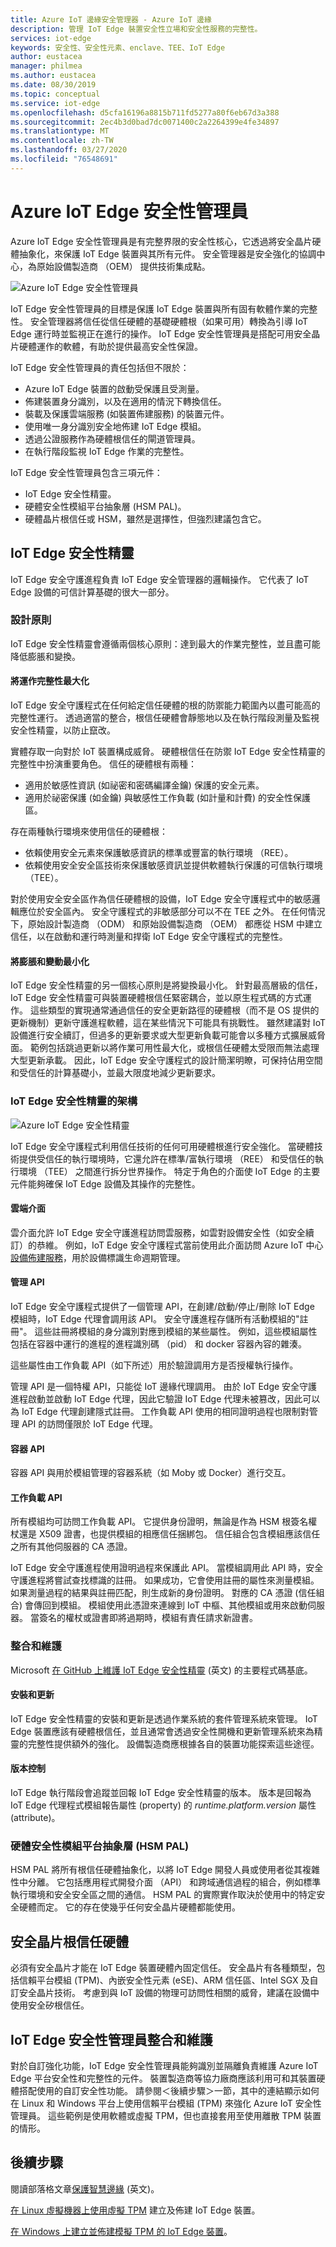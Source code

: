 ```yaml
---
title: Azure IoT 邊緣安全管理器 - Azure IoT 邊緣
description: 管理 IoT Edge 裝置安全性立場和安全性服務的完整性。
services: iot-edge
keywords: 安全性、安全性元素、enclave、TEE、IoT Edge
author: eustacea
manager: philmea
ms.author: eustacea
ms.date: 08/30/2019
ms.topic: conceptual
ms.service: iot-edge
ms.openlocfilehash: d5cfa16196a8815b711fd5277a80f6eb67d3a388
ms.sourcegitcommit: 2ec4b3d0bad7dc0071400c2a2264399e4fe34897
ms.translationtype: MT
ms.contentlocale: zh-TW
ms.lasthandoff: 03/27/2020
ms.locfileid: "76548691"
---
```

# <a name="azure-iot-edge-security-manager"></a>Azure IoT Edge 安全性管理員

Azure IoT Edge 安全性管理員是有完整界限的安全性核心，它透過將安全晶片硬體抽象化，來保護 IoT Edge 裝置與其所有元件。 安全管理器是安全強化的協調中心，為原始設備製造商 （OEM） 提供技術集成點。

![Azure IoT Edge 安全性管理員](media/edge-security-manager/iot-edge-security-manager.png)

IoT Edge 安全性管理員的目標是保護 IoT Edge 裝置與所有固有軟體作業的完整性。 安全管理器將信任從信任硬體的基礎硬體根（如果可用）轉換為引導 IoT Edge 運行時並監視正在進行的操作。  IoT Edge 安全性管理員是搭配可用安全晶片硬體運作的軟體，有助於提供最高安全性保證。  

IoT Edge 安全性管理員的責任包括但不限於：

* Azure IoT Edge 裝置的啟動受保護且受測量。
* 佈建裝置身分識別，以及在適用的情況下轉換信任。
* 裝載及保護雲端服務 (如裝置佈建服務) 的裝置元件。
* 使用唯一身分識別安全地佈建 IoT Edge 模組。
* 透過公證服務作為硬體根信任的閘道管理員。
* 在執行階段監視 IoT Edge 作業的完整性。

IoT Edge 安全性管理員包含三項元件：

* IoT Edge 安全性精靈。
* 硬體安全性模組平台抽象層 (HSM PAL)。
* 硬體晶片根信任或 HSM，雖然是選擇性，但強烈建議包含它。

## <a name="the-iot-edge-security-daemon"></a>IoT Edge 安全性精靈

IoT Edge 安全守護進程負責 IoT Edge 安全管理器的邏輯操作。 它代表了 IoT Edge 設備的可信計算基礎的很大一部分。

### <a name="design-principles"></a>設計原則

IoT Edge 安全性精靈會遵循兩個核心原則：達到最大的作業完整性，並且盡可能降低膨脹和變換。

#### <a name="maximize-operational-integrity"></a>將運作完整性最大化

IoT Edge 安全守護程式在任何給定信任硬體的根的防禦能力範圍內以盡可能高的完整性運行。 透過適當的整合，根信任硬體會靜態地以及在執行階段測量及監視安全性精靈，以防止竄改。

實體存取一向對於 IoT 裝置構成威脅。 硬體根信任在防禦 IoT Edge 安全性精靈的完整性中扮演重要角色。  信任的硬體根有兩種：

* 適用於敏感性資訊 (如祕密和密碼編譯金鑰) 保護的安全元素。
* 適用於祕密保護 (如金鑰) 與敏感性工作負載 (如計量和計費) 的安全性保護區。

存在兩種執行環境來使用信任的硬體根：

* 依賴使用安全元素來保護敏感資訊的標準或豐富的執行環境 （REE）。
* 依賴使用安全安全區技術來保護敏感資訊並提供軟體執行保護的可信執行環境 （TEE）。

對於使用安全安全區作為信任硬體根的設備，IoT Edge 安全守護程式中的敏感邏輯應位於安全區內。  安全守護程式的非敏感部分可以不在 TEE 之外。  在任何情況下，原始設計製造商 （ODM） 和原始設備製造商 （OEM） 都應從 HSM 中建立信任，以在啟動和運行時測量和捍衛 IoT Edge 安全守護程式的完整性。

#### <a name="minimize-bloat-and-churn"></a>將膨脹和變動最小化

IoT Edge 安全性精靈的另一個核心原則是將變換最小化。  針對最高層級的信任，IoT Edge 安全性精靈可與裝置硬體根信任緊密耦合，並以原生程式碼的方式運作。  這些類型的實現通常通過信任的安全更新路徑的硬體根（而不是 OS 提供的更新機制）更新守護進程軟體，這在某些情況下可能具有挑戰性。  雖然建議對 IoT 設備進行安全續訂，但過多的更新要求或大型更新負載可能會以多種方式擴展威脅面。  範例包括跳過更新以將作業可用性最大化，或根信任硬體太受限而無法處理大型更新承載。  因此，IoT Edge 安全守護程式的設計簡潔明瞭，可保持佔用空間和受信任的計算基礎小，並最大限度地減少更新要求。

### <a name="architecture-of-iot-edge-security-daemon"></a>IoT Edge 安全性精靈的架構

![Azure IoT Edge 安全性精靈](media/edge-security-manager/iot-edge-security-daemon.png)

IoT Edge 安全守護程式利用信任技術的任何可用硬體根進行安全強化。  當硬體技術提供受信任的執行環境時，它還允許在標準/富執行環境 （REE） 和受信任的執行環境 （TEE） 之間進行拆分世界操作。 特定于角色的介面使 IoT Edge 的主要元件能夠確保 IoT Edge 設備及其操作的完整性。

#### <a name="cloud-interface"></a>雲端介面

雲介面允許 IoT Edge 安全守護進程訪問雲服務，如雲對設備安全性（如安全續訂）的恭維。  例如，IoT Edge 安全守護程式當前使用此介面訪問 Azure IoT 中心[設備佈建服務](https://docs.microsoft.com/azure/iot-dps/)，用於設備標識生命週期管理。  

#### <a name="management-api"></a>管理 API

IoT Edge 安全守護程式提供了一個管理 API，在創建/啟動/停止/刪除 IoT Edge 模組時，IoT Edge 代理會調用該 API。 安全守護進程存儲所有活動模組的"註冊"。 這些註冊將模組的身分識別對應到模組的某些屬性。 例如，這些模組屬性包括在容器中運行的進程的進程識別碼 （pid） 和 docker 容器內容的雜湊。

這些屬性由工作負載 API（如下所述）用於驗證調用方是否授權執行操作。

管理 API 是一個特權 API，只能從 IoT 邊緣代理調用。  由於 IoT Edge 安全守護進程啟動並啟動 IoT Edge 代理，因此它驗證 IoT Edge 代理未被篡改，因此可以為 IoT Edge 代理創建隱式註冊。 工作負載 API 使用的相同證明過程也限制對管理 API 的訪問僅限於 IoT Edge 代理。

#### <a name="container-api"></a>容器 API

容器 API 與用於模組管理的容器系統（如 Moby 或 Docker）進行交互。

#### <a name="workload-api"></a>工作負載 API

所有模組均可訪問工作負載 API。 它提供身份證明，無論是作為 HSM 根簽名權杖還是 X509 證書，也提供模組的相應信任捆綁包。 信任組合包含模組應該信任之所有其他伺服器的 CA 憑證。

IoT Edge 安全守護進程使用證明過程來保護此 API。 當模組調用此 API 時，安全守護進程將嘗試查找標識的註冊。 如果成功，它會使用註冊的屬性來測量模組。 如果測量過程的結果與註冊匹配，則生成新的身份證明。 對應的 CA 憑證 (信任組合) 會傳回到模組。  模組使用此憑證來連線到 IoT 中樞、其他模組或用來啟動伺服器。 當簽名的權杖或證書即將過期時，模組有責任請求新證書。

### <a name="integration-and-maintenance"></a>整合和維護

Microsoft [在 GitHub 上維護 IoT Edge 安全性精靈](https://github.com/Azure/iotedge/tree/master/edgelet) \(英文\) 的主要程式碼基底。

#### <a name="installation-and-updates"></a>安裝和更新

IoT Edge 安全性精靈的安裝和更新是透過作業系統的套件管理系統來管理。 IoT Edge 裝置應該有硬體根信任，並且通常會透過安全性開機和更新管理系統來為精靈的完整性提供額外的強化。 設備製造商應根據各自的裝置功能探索這些途徑。

#### <a name="versioning"></a>版本控制

IoT Edge 執行階段會追蹤並回報 IoT Edge 安全性精靈的版本。 版本是回報為 IoT Edge 代理程式模組報告屬性 (property) 的 *runtime.platform.version* 屬性 (attribute)。

### <a name="hardware-security-module-platform-abstraction-layer-hsm-pal"></a>硬體安全性模組平台抽象層 (HSM PAL)

HSM PAL 將所有根信任硬體抽象化，以將 IoT Edge 開發人員或使用者從其複雜性中分離。  它包括應用程式開發介面 （API） 和跨域通信過程的組合，例如標準執行環境和安全安全區之間的通信。  HSM PAL 的實際實作取決於使用中的特定安全硬體而定。 它的存在使幾乎任何安全晶片硬體都能使用。

## <a name="secure-silicon-root-of-trust-hardware"></a>安全晶片根信任硬體

必須有安全晶片才能在 IoT Edge 裝置硬體內固定信任。  安全晶片有各種類型，包括信賴平台模組 (TPM)、內嵌安全性元素 (eSE)、ARM 信任區、Intel SGX 及自訂安全晶片技術。  考慮到與 IoT 設備的物理可訪問性相關的威脅，建議在設備中使用安全矽根信任。

## <a name="iot-edge-security-manager-integration-and-maintenance"></a>IoT Edge 安全性管理員整合和維護

對於自訂強化功能，IoT Edge 安全性管理員能夠識別並隔離負責維護 Azure IoT Edge 平台安全性和完整性的元件。 裝置製造商等協力廠商應該利用可和其裝置硬體搭配使用的自訂安全性功能。  請參閱＜後續步驟＞一節，其中的連結顯示如何在 Linux 和 Windows 平台上使用信賴平台模組 (TPM) 來強化 Azure IoT 安全性管理員。 這些範例是使用軟體或虛擬 TPM，但也直接套用至使用離散 TPM 裝置的情形。  

## <a name="next-steps"></a>後續步驟

閱讀部落格文章[保護智慧邊緣](https://azure.microsoft.com/blog/securing-the-intelligent-edge/) \(英文\)。

[在 Linux 虛擬機器上使用虛擬 TPM](how-to-auto-provision-simulated-device-linux.md) 建立及佈建 IoT Edge 裝置。

[在 Windows 上建立並佈建模擬 TPM 的 IoT Edge 裝置](how-to-auto-provision-simulated-device-windows.md)。
